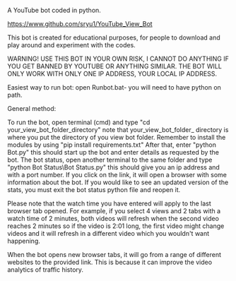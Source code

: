 A YouTube bot coded in python.

https://www.github.com/sryu1/YouTube_View_Bot

This bot is created for educational purposes, for people to download and play around and experiment with the codes.

WARNING! USE THIS BOT IN YOUR OWN RISK, I CANNOT DO ANYTHING IF YOU GET BANNED BY YOUTUBE OR ANYTHING SIMILAR.
THE BOT WILL ONLY WORK WITH ONLY ONE IP ADDRESS, YOUR LOCAL IP ADDRESS.

Easiest way to run bot: open Runbot.bat- you will need to have python on path.

General method:

To run the bot, open terminal (cmd) and type "cd your_view_bot_folder_directory" note that your_view_bot_folder_
directory is where you put the directory of you view bot folder. Remember to install the modules by using 
"pip install requirements.txt" After that, enter "python Bot.py" this should start up
the bot and enter details as requested by the bot. The bot status, open another terminal to the same folder and type
"python Bot Status\Bot Status.py" this should give you an ip address and with a port number. If you click on the link,
it will open a browser with some information about the bot. If you would like to see an updated version of the stats, 
you must exit the bot status python file and reopen it. 

Please note that the watch time you have entered will apply to the last browser tab opened. For example, if you select 4
views and 2 tabs with a watch time of 2 minutes, both videos will refresh when the second video reaches 2 minutes so if
the video is 2:01 long, the first video might change videos and it will refresh in a different video which you wouldn't 
want happening.

When the bot opens new browser tabs, it will go from a range of different websites to the provided link. This is because
it can improve the video analytics of traffic history.
